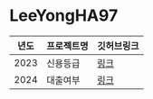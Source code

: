 # LeeYongHA97
 
 년도|프로젝트명| 깃허브링크 |
| -- | --- | ----|
|2023| 신용등급| [링크](https://www.naver.com)|
|2024| 대출여부 | [링크](https://www.naver.com)|
